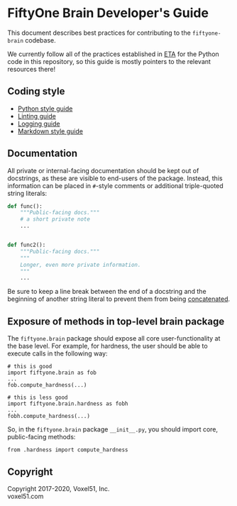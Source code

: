 # FiftyOne Brain Developer's Guide

This document describes best practices for contributing to the `fiftyone-brain`
codebase.

We currently follow all of the practices established in
[ETA](https://github.com/voxel51/eta) for the Python code in this repository,
so this guide is mostly pointers to the relevant resources there!

## Coding style

-   [Python style guide](https://github.com/voxel51/eta/blob/develop/docs/python_style_guide.md)
-   [Linting guide](https://github.com/voxel51/eta/blob/develop/docs/linting_guide.md)
-   [Logging guide](https://github.com/voxel51/eta/blob/develop/docs/logging_guide.md)
-   [Markdown style guide](https://github.com/voxel51/eta/blob/develop/docs/markdown_style_guide.md)

## Documentation

All private or internal-facing documentation should be kept out of docstrings,
as these are visible to end-users of the package. Instead, this information can
be placed in `#`-style comments or additional triple-quoted string literals:

```python
def func():
    """Public-facing docs."""
    # a short private note
    ...


def func2():
    """Public-facing docs."""
    """
    Longer, even more private information.
    """
    ...
```

Be sure to keep a line break between the end of a docstring and the beginning
of another string literal to prevent them from being
[concatenated](https://docs.python.org/3/reference/lexical_analysis.html#string-literal-concatenation).

## Exposure of methods in top-level brain package

The `fiftyone.brain` package should expose all core user-functionality at the base level.  For example, for hardness, the user should be able to execute calls in the following way:
```
# this is good
import fiftyone.brain as fob
...
fob.compute_hardness(...)

# this is less good
import fiftyone.brain.hardness as fobh
...
fobh.compute_hardness(...)
```

So, in the `fiftyone.brain` package `__init__.py`, you should import core, public-facing methods:
```
from .hardness import compute_hardness
```




## Copyright

Copyright 2017-2020, Voxel51, Inc.<br> voxel51.com
